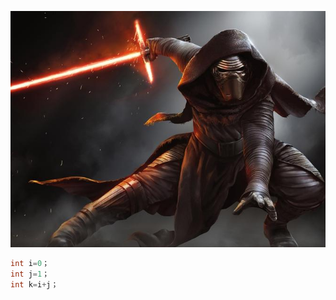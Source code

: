 ![49d5c4f53ded4c05eb599418bc9d2802](src/49d5c4f53ded4c05eb599418bc9d2802.jpeg)

```c
int i=0；
int j=1；
int k=i+j；
```

